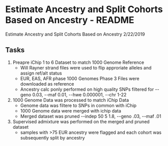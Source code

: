Estimate Ancestry and Split Cohorts Based on Ancestry - README
================
Estimate Ancestry and Split Cohorts Based on Ancestry
2/22/2019

Tasks
-----

1.  Preapre iChip 1 to 6 Dataset to match 1000 Genome Reference
    -   Will Rayner strand files were used to flip approriate alleles and assign ref/alt status
    -   EUR, EAS, AFR phase 1000 Genomes Phase 3 Files were downloaded as reference
    -   Ancestry calc ponly performed on high quality SNPs filtered for --geno 0.03, --maf 0.01, --hwe 0.000001, --chr 1-22
2.  1000 Genome Data was processed to match iChip Data
    -   Genome data was filtere to SNPs in common with iChip
    -   1000 Genome data were merged with ichip data
    -   Merged dataset was pruned --indep 50 5 1.8, --geno .03, --maf .01
3.  Supervised admixture was performed on the merged and pruned dataset
    -   samples with &gt;75 EUR ancestry were flagged and each cohort was subsequently split by ancestry
